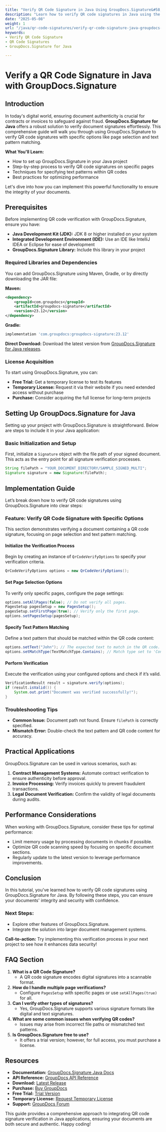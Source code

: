```yaml
---
title: "Verify QR Code Signature in Java Using GroupDocs.Signature&#58; A Comprehensive Guide"
description: "Learn how to verify QR code signatures in Java using the powerful GroupDocs.Signature library. This guide covers setup, verification options, and best practices."
date: "2025-05-08"
weight: 1
url: "/java/qr-code-signatures/verify-qr-code-signature-java-groupdocs-signature/"
keywords:
- Verify QR Code Signature
- QR Code Signatures
- GroupDocs.Signature for Java

---
```



# Verify a QR Code Signature in Java with GroupDocs.Signature

## Introduction

In today's digital world, ensuring document authenticity is crucial for contracts or invoices to safeguard against fraud. **GroupDocs.Signature for Java** offers a robust solution to verify document signatures effortlessly. This comprehensive guide will walk you through using GroupDocs.Signature to verify QR code signatures with specific options like page selection and text pattern matching.

**What You'll Learn:**

- How to set up GroupDocs.Signature in your Java project
- Step-by-step process to verify QR code signatures on specific pages
- Techniques for specifying text patterns within QR codes
- Best practices for optimizing performance

Let's dive into how you can implement this powerful functionality to ensure the integrity of your documents.

## Prerequisites

Before implementing QR code verification with GroupDocs.Signature, ensure you have:

- **Java Development Kit (JDK):** JDK 8 or higher installed on your system
- **Integrated Development Environment (IDE):** Use an IDE like IntelliJ IDEA or Eclipse for ease of development
- **GroupDocs.Signature Library:** Include this library in your project

### Required Libraries and Dependencies

You can add GroupDocs.Signature using Maven, Gradle, or by directly downloading the JAR file:

**Maven:**

```xml
<dependency>
    <groupId>com.groupdocs</groupId>
    <artifactId>groupdocs-signature</artifactId>
    <version>23.12</version>
</dependency>
```

**Gradle:**

```gradle
implementation 'com.groupdocs:groupdocs-signature:23.12'
```

**Direct Download:** 
Download the latest version from [GroupDocs.Signature for Java releases](https://releases.groupdocs.com/signature/java/).

### License Acquisition

To start using GroupDocs.Signature, you can:

- **Free Trial:** Get a temporary license to test its features
- **Temporary License:** Request it via their website if you need extended access without purchase
- **Purchase:** Consider acquiring the full license for long-term projects

## Setting Up GroupDocs.Signature for Java

Setting up your project with GroupDocs.Signature is straightforward. Below are steps to include it in your Java application:

### Basic Initialization and Setup

First, initialize a `Signature` object with the file path of your signed document. This acts as the entry point for all signature verification processes.

```java
String filePath = "YOUR_DOCUMENT_DIRECTORY/SAMPLE_SIGNED_MULTI";
Signature signature = new Signature(filePath);
```

## Implementation Guide

Let’s break down how to verify QR code signatures using GroupDocs.Signature into clear steps:

### Feature: Verify QR Code Signature with Specific Options

This section demonstrates verifying a document containing a QR code signature, focusing on page selection and text pattern matching.

#### Initialize the Verification Process

Begin by creating an instance of `QrCodeVerifyOptions` to specify your verification criteria.

```java
QrCodeVerifyOptions options = new QrCodeVerifyOptions();
```

#### Set Page Selection Options

To verify only specific pages, configure the page settings:

```java
options.setAllPages(false); // Do not verify all pages.
PagesSetup pagesSetup = new PagesSetup();
pagesSetup.setFirstPage(true); // Verify only the first page.
options.setPagesSetup(pagesSetup);
```

#### Specify Text Pattern Matching

Define a text pattern that should be matched within the QR code content:

```java
options.setText("John"); // The expected text to match in the QR code.
options.setMatchType(TextMatchType.Contains); // Match type set to 'Contains'.
```

#### Perform Verification

Execute the verification using your configured options and check if it’s valid.

```java
VerificationResult result = signature.verify(options);
if (result.isValid()) {
    System.out.print("Document was verified successfully!");
}
```

### Troubleshooting Tips

- **Common Issue:** Document path not found. Ensure `filePath` is correctly specified.
- **Mismatch Error:** Double-check the text pattern and QR code content for accuracy.

## Practical Applications

GroupDocs.Signature can be used in various scenarios, such as:

1. **Contract Management Systems:** Automate contract verification to ensure authenticity before approval.
2. **Invoice Processing:** Verify invoices quickly to prevent fraudulent transactions.
3. **Legal Document Verification:** Confirm the validity of legal documents during audits.

## Performance Considerations

When working with GroupDocs.Signature, consider these tips for optimal performance:

- Limit memory usage by processing documents in chunks if possible.
- Optimize QR code scanning speed by focusing on specific document sections.
- Regularly update to the latest version to leverage performance improvements.

## Conclusion

In this tutorial, you've learned how to verify QR code signatures using GroupDocs.Signature for Java. By following these steps, you can ensure your documents' integrity and security with confidence. 

### Next Steps:

- Explore other features of GroupDocs.Signature.
- Integrate the solution into larger document management systems.

**Call-to-action:** Try implementing this verification process in your next project to see how it enhances data security!

## FAQ Section

1. **What is a QR Code Signature?**
   - A QR code signature encodes digital signatures into a scannable format.
2. **How do I handle multiple page verifications?**
   - Configure `PagesSetup` with specific pages or use `setAllPages(true)` for all.
3. **Can I verify other types of signatures?**
   - Yes, GroupDocs.Signature supports various signature formats like digital and text signatures.
4. **What are some common issues when verifying QR codes?**
   - Issues may arise from incorrect file paths or mismatched text patterns.
5. **Is GroupDocs.Signature free to use?**
   - It offers a trial version; however, for full access, you must purchase a license.

## Resources

- **Documentation:** [GroupDocs.Signature Java Docs](https://docs.groupdocs.com/signature/java/)
- **API Reference:** [GroupDocs API Reference](https://reference.groupdocs.com/signature/java/)
- **Download:** [Latest Release](https://releases.groupdocs.com/signature/java/)
- **Purchase:** [Buy GroupDocs](https://purchase.groupdocs.com/buy)
- **Free Trial:** [Trial Version](https://releases.groupdocs.com/signature/java/)
- **Temporary License:** [Request Temporary License](https://purchase.groupdocs.com/temporary-license/)
- **Support:** [GroupDocs Forum](https://forum.groupdocs.com/c/signature/)

This guide provides a comprehensive approach to integrating QR code signature verification in Java applications, ensuring your documents are both secure and authentic. Happy coding!
